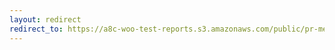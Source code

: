 ```yaml
---
layout: redirect
redirect_to: https://a8c-woo-test-reports.s3.amazonaws.com/public/pr-merge/44930/api/index.html
---
```

